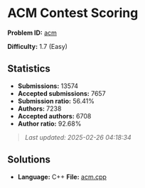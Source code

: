 # ACM Contest Scoring

**Problem ID:** [acm](https://open.kattis.com/problems/acm)

**Difficulty:** 1.7 (Easy)

## Statistics

- **Submissions:** 13574
- **Accepted submissions:** 7657
- **Submission ratio:** 56.41%
- **Authors:** 7238
- **Accepted authors:** 6708
- **Author ratio:** 92.68%

> *Last updated: 2025-02-26 04:18:34*

## Solutions

- **Language:** C++
  **File:** [acm.cpp](./acm.cpp)
